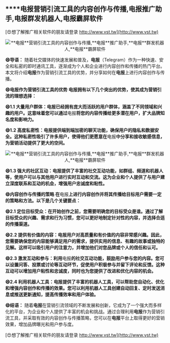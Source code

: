 ## ****电报**营销引流工具的内容创作与传播,**电报**推广助手,**电报**群发机器人,**电报**霸屏软件**

[😍想了解推广相关软件的朋友请登录 http://www.vst.tw](http://www.vst.tw)

 <center><img src="https://vst.tw/MP4/tuiguang/png/4.png" alt="**电报**营销引流工具的内容创作与传播,**电报**推广助手,**电报**群发机器人,**电报**霸屏软件"></center>

**😄导语：**
随着社交媒体的快速发展和普及，**电报**（Telegram）作为一种快速、安全和私密的即时通讯工具，逐渐成为个人和企业进行内容创作和传播的热门平台。本文将介绍**电报**作为营销引流工具的优势，并分享如何在**电报**上进行内容创作与传播。

**😄**电报**作为营销引流工具的优势 **电报**拥有以下几个突出的优势，使其成为营销引流的理想选择：**

**😄1.1 大量用户群体：**电报**已经拥有庞大而活跃的用户群体，涵盖了不同领域和兴趣的用户。这意味着您可以通过**电报**将您的内容传播给更多潜在用户，扩大品牌知名度和影响力。**

**😄1.2 高度私密性：**电报**提供端到端加密的聊天功能，确保用户的隐私和数据安全。这种私密性吸引了许多用户，使得他们更愿意在**电报**中分享和接收敏感信息，为营销活动提供了更大的空间。**

 <center><img src="https://vst.tw/MP4/tuiguang/png/6.png" alt="**电报**营销引流工具的内容创作与传播,**电报**推广助手,**电报**群发机器人,**电报**霸屏软件"></center>

**😄1.3 强大的社区互动：**电报**提供了丰富的社交互动功能，如群组、频道和机器人等，使用户可以与其他用户进行实时互动和交流。这为企业和个人提供了与用户建立深度联系和互动的机会，增强用户忠诚度和粘性。**

**😄内容创作与传播的策略 在**电报**上进行内容创作并将其传播给目标用户需要一定的策略和方法。以下是几个关键要点：**

**😄2.1 定位目标受众：在开始创作之前，您需要明确您的目标受众是谁。通过了解目标受众的兴趣、需求和行为习惯，您可以更好地制定针对性的内容，并选择合适的传播渠道。**

**😄2.2 提供有价值的内容：**电报**用户对高质量和有价值的内容非常感兴趣。因此，您需要确保您的内容能够满足用户的需求，提供实用的信息、有趣的故事或独特的见解。这样可以吸引用户的注意力，并增加他们对您品牌或个人的信任和认可。**

**😄2.3 激发互动和参与：利用**电报**的社交互动功能，鼓励用户参与您的内容。您可以设置问答、投票或讨论等互动环节，促使用户积极参与并留下评论和反馈。这种互动可以增加用户粘性和忠诚度，同时也为您提供了改进和优化内容的机会。**

**😄2.4 利用机器人工具：**电报**提供了丰富的机器人工具，可以帮助您自动化、优化和增强内容创作和传播的效果。您可以利用机器人工具创建自动回复、定时发送消息或推送更新通知，提高传播效率和用户体验。**

**😄结语：**
随着**电报**在营销引流领域的不断发展和创新，它成为了一个强大而多样化的平台，为企业和个人提供了丰富的机会和挑战。通过合理利用**电报**作为营销引流工具，并采取有效的内容创作与传播策略，您可以在**电报**平台上取得更好的营销效果，增加品牌曝光和用户参与度。

[😍想了解推广相关软件的朋友请登录 http://www.vst.tw](http://www.vst.tw)



